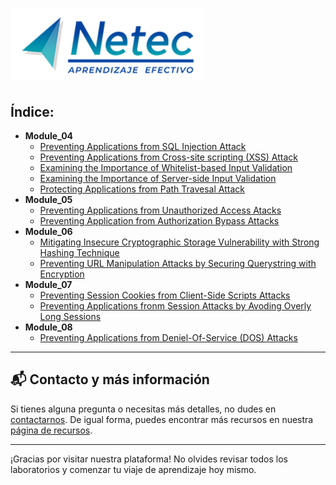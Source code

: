 # ![Logo](./images/neteclogo.png)

## Índice:

- **Module_04**<br>
    - [Preventing Applications from SQL Injection Attack](./MODULE_04/Lab_1.md)
    - [Preventing Applications from Cross-site scripting (XSS) Attack](./MODULE_04/Lab_2.md)
    - [Examining the Importance of Whitelist-based Input Validation](./MODULE_04/Lab_3.md)
    - [Examining the Importance of Server-side Input Validation](./MODULE_04/Lab_4.md)
    - [Protecting Applications from Path Travesal Attack](./MODULE_04/Lab_5.md)
- **Module_05**<br>
    - [Preventing Applications from Unauthorized Access Atacks](./MODULE_05/Lab_1.md)
    - [Preventing Application from Authorization Bypass Attacks](./MODULE_05/Lab_2.md)
- **Module_06**<br>
    - [Mitigating Insecure Cryptographic Storage Vulnerability with Strong Hashing Technique](./MODULE_06/Lab_1.md)
    - [Preventing URL Manipulation Attacks by Securing Querystring with Encryption](./MODULE_06/Lab_2.md)
- **Module_07**<br>
    - [Preventing Session Cookies from Client-Side Scripts Attacks](./MODULE_07/Lab_1.md)
    - [Preventing Applications fronm Session Attacks by Avoding Overly Long Sessions](./MODULE_07/Lab_2.md)
- **Module_08**<br>
    - [Preventing Applications from Deniel-Of-Service (DOS) Attacks](./MODULE_08/Lab_1.md)

---

## 📬 **Contacto y más información**

Si tienes alguna pregunta o necesitas más detalles, no dudes en [contactarnos](mailto:soporte@netec.com). De igual forma, puedes encontrar más recursos en nuestra [página de recursos](https://netec.com).

---

¡Gracias por visitar nuestra plataforma! No olvides revisar todos los laboratorios y comenzar tu viaje de aprendizaje hoy mismo.
